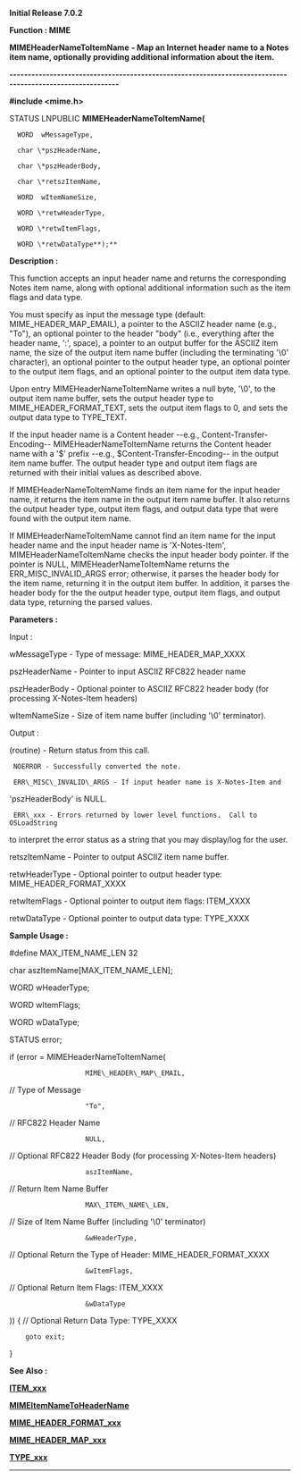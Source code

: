 




<!--
 /\* Font Definitions \*/
 @font-face
 {font-family:Courier;
 panose-1:2 7 4 9 2 2 5 2 4 4;}
@font-face
 {font-family:Helv;
 panose-1:2 11 6 4 2 2 2 3 2 4;}
@font-face
 {font-family:"Cambria Math";
 panose-1:2 4 5 3 5 4 6 3 2 4;}
 /\* Style Definitions \*/
 p.MsoNormal, li.MsoNormal, div.MsoNormal
 {margin-top:0cm;
 margin-right:0cm;
 margin-bottom:8.0pt;
 margin-left:0cm;
 line-height:107%;
 font-size:11.0pt;
 font-family:"Calibri",sans-serif;}
.MsoChpDefault
 {font-size:11.0pt;}
.MsoPapDefault
 {margin-bottom:8.0pt;
 line-height:107%;}
 /\* Page Definitions \*/
 @page WordSection1
 {size:612.0pt 792.0pt;
 margin:72.0pt 72.0pt 72.0pt 72.0pt;}
div.WordSection1
 {page:WordSection1;}
-->




**Initial Release 7.0.2**



**Function : MIME**



**MIMEHeaderNameToItemName** **- Map an
Internet header name to a Notes item name, optionally providing additional
information about the item.**


**----------------------------------------------------------------------------------------------------------**



**#include <mime.h>**



STATUS
LNPUBLIC **MIMEHeaderNameToItemName(**  

      WORD  wMessageType,  

      char \*pszHeaderName,  

      char \*pszHeaderBody,  

      char \*retszItemName,  

      WORD  wItemNameSize,  

      WORD \*retwHeaderType,  

      WORD \*retwItemFlags,  

      WORD \*retwDataType**);**



**Description :**



This
function accepts an input header name and returns the corresponding Notes item
name, along with optional additional information such as the item flags and
data type.


 


You must
specify as input the message type (default: MIME\_HEADER\_MAP\_EMAIL), a pointer
to the ASCIIZ header name (e.g., "To"), an optional pointer to the
header "body" (i.e., everything after the header name, ':', space), a
pointer to an output buffer for the ASCIIZ item name, the size of the output
item name buffer (including the terminating '\0' character), an optional
pointer to the output header type, an optional pointer to the output item
flags, and an optional pointer to the output item data type.


 


Upon entry
MIMEHeaderNameToItemName writes a null byte, '\0', to the output item name
buffer, sets the output header type to MIME\_HEADER\_FORMAT\_TEXT, sets the output
item flags to 0, and sets the output data type to TYPE\_TEXT.


 


If the input
header name is a Content header --e.g., Content-Transfer-Encoding--
MIMEHeaderNameToItemName returns the Content header name with a '$' prefix
--e.g., $Content-Transfer-Encoding-- in the output item name buffer.  The
output header type and output item flags are returned with their initial values
as described above.


 


If
MIMEHeaderNameToItemName finds an item name for the input header name, it
returns the item name in the output item name buffer.  It also returns the
output header type, output item flags, and output data type that were found
with the output item name.


 


If
MIMEHeaderNameToItemName cannot find an item name for the input header name and
the input header name is 'X-Notes-Item', MIMEHeaderNameToItemName checks the
input header body pointer.  If the pointer is NULL, MIMEHeaderNameToItemName
returns the ERR\_MISC\_INVALID\_ARGS error; otherwise, it parses the header body
for the item name, returning it in the output item buffer.  In addition, it
parses the header body for the the output header type, output item flags, and
output data type, returning the parsed values.


 


 


**Parameters :**



Input :  

wMessageType  -  Type of message: MIME\_HEADER\_MAP\_XXXX  

  

pszHeaderName  -  Pointer to input ASCIIZ RFC822 header name  

  

pszHeaderBody  -  Optional pointer to ASCIIZ RFC822 header body (for processing
X-Notes-Item headers)  

  

wItemNameSize  -  Size of item name buffer (including '\0' terminator).  

  




Output :  

(routine)  -  Return status from this call.  

     NOERROR - Successfully converted the note.  

     ERR\_MISC\_INVALID\_ARGS - If input header name is X-Notes-Item and
'pszHeaderBody' is NULL.  

     ERR\_xxx - Errors returned by lower level functions.  Call to OSLoadString
to interpret the error status as a string that you may display/log for the
user.  

  

  

  

retszItemName  -  Pointer to output ASCIIZ item name buffer.  

  

retwHeaderType  -  Optional pointer to output header type:
MIME\_HEADER\_FORMAT\_XXXX  

  

retwItemFlags  -  Optional pointer to output item flags: ITEM\_XXXX  

  

retwDataType  -  Optional pointer to output data type: TYPE\_XXXX  

  




 **Sample Usage :**


#define MAX\_ITEM\_NAME\_LEN
32


 


char
aszItemName[MAX\_ITEM\_NAME\_LEN];


WORD wHeaderType;


WORD wItemFlags;


WORD wDataType;


STATUS error;


 


if (error =
MIMEHeaderNameToItemName(


                       MIME\_HEADER\_MAP\_EMAIL,    
// Type of Message


                       "To",                      
// RFC822 Header Name


                       NULL,                      
// Optional RFC822 Header Body (for processing X-Notes-Item headers)


                       aszItemName,               
// Return Item Name Buffer


                       MAX\_ITEM\_NAME\_LEN,         
// Size of Item Name Buffer (including '\0' terminator)


                       &wHeaderType,              
// Optional Return the Type of Header: MIME\_HEADER\_FORMAT\_XXXX


                       &wItemFlags,               
// Optional Return Item Flags: ITEM\_XXXX


                       &wDataType
)) {             // Optional Return Data Type: TYPE\_XXXX


        goto exit;


}


 


 **See Also :**


**[ITEM\_xxx](notes:///852584E300582C9D/61FD4E9848264AD28525620B006BA8BD/00F200B70087008C85255E2D007931E6)**


**[MIMEItemNameToHeaderName](MIMEItemNameToHeaderName.md)**


**[MIME\_HEADER\_FORMAT\_xxx](notes:///852584E300582C9D/61FD4E9848264AD28525620B006BA8BD/3E0A3164C4A8A7CE48257192001E43FF)**


**[MIME\_HEADER\_MAP\_xxx](notes:///852584E300582C9D/61FD4E9848264AD28525620B006BA8BD/8A14513AFE614B2248257192001E11B8)**


**[TYPE\_xxx](notes:///852584E300582C9D/61FD4E9848264AD28525620B006BA8BD/002100600028002B85255E2D0079321C)**



----------------------------------------------------------------------------------------------------------


 





